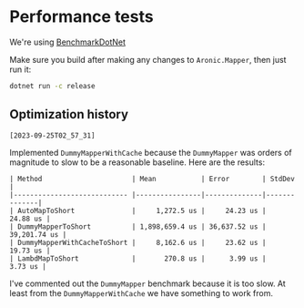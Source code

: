 # Performance tests

We're using [BenchmarkDotNet](https://github.com/dotnet/BenchmarkDotNet)

Make sure you build after making any changes to `Aronic.Mapper`, then just run it:

```bash
dotnet run -c release
```

## Optimization history

`[2023-09-25T02_57_31]`

Implemented `DummyMapperWithCache` because the `DummyMapper` was orders of magnitude to slow to be a reasonable baseline.  Here are the results:
```
| Method                      | Mean           | Error        | StdDev       |
|---------------------------- |----------------|--------------|--------------|
| AutoMapToShort              |     1,272.5 us |     24.23 us |     24.88 us |
| DummyMapperToShort          | 1,898,659.4 us | 36,637.52 us | 39,201.74 us |
| DummyMapperWithCacheToShort |     8,162.6 us |     23.62 us |     19.73 us |
| LambdMapToShort             |       270.8 us |      3.99 us |      3.73 us |
```
I've commented out the `DummyMapper` benchmark because it is too slow.  At least from the `DummyMapperWithCache` we have something to work from.